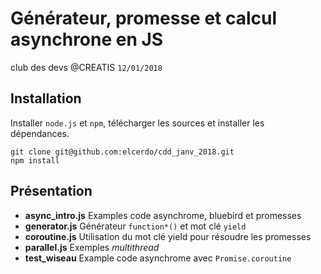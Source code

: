 # Générateur, promesse et calcul asynchrone en JS

club des devs @CREATIS `12/01/2018`

## Installation

Installer `node.js` et `npm`, télécharger les sources et installer les dépendances.

~~~
git clone git@github.com:elcerdo/cdd_janv_2018.git
npm install
~~~

## Présentation

* **async_intro.js** Examples code asynchrome, bluebird et promesses
* **generator.js** Générateur `function*()` et mot clé `yield`
* **coroutine.js** Utilisation du mot clé yield pour résoudre les promesses
* **parallel.js** Exemples _multithread_
* **test_wiseau** Example code asynchrome avec `Promise.coroutine`
